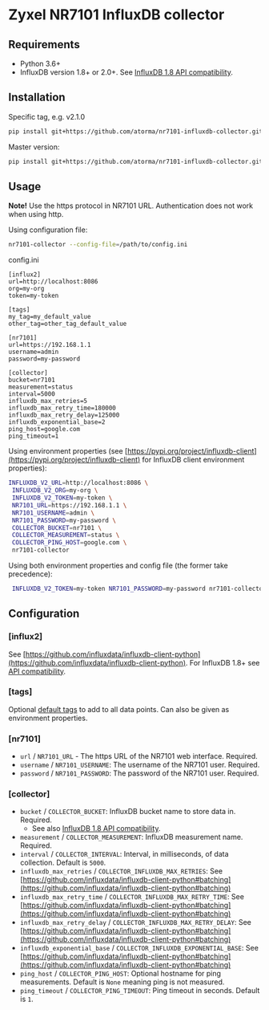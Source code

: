 # Zyxel NR7101 InfluxDB collector

## Requirements

* Python 3.6+
* InfluxDB version 1.8+ or 2.0+. See [InfluxDB 1.8 API compatibility](https://github.com/influxdata/influxdb-client-python#influxdb-18-api-compatibility).

## Installation

Specific tag, e.g. v2.1.0

```sh
pip install git+https://github.com/atorma/nr7101-influxdb-collector.git@v2.1.0
```

Master version:

```sh
pip install git+https://github.com/atorma/nr7101-influxdb-collector.git
```

## Usage

**Note!** Use the https protocol in NR7101 URL. Authentication does not work when using http.

Using configuration file:

```sh
nr7101-collector --config-file=/path/to/config.ini
```

config.ini
```
[influx2]
url=http://localhost:8086
org=my-org
token=my-token

[tags]
my_tag=my_default_value
other_tag=other_tag_default_value

[nr7101]
url=https://192.168.1.1
username=admin
password=my-password

[collector]
bucket=nr7101
measurement=status
interval=5000
influxdb_max_retries=5
influxdb_max_retry_time=180000
influxdb_max_retry_delay=125000
influxdb_exponential_base=2
ping_host=google.com
ping_timeout=1
```

Using environment properties (see [https://pypi.org/project/influxdb-client](https://pypi.org/project/influxdb-client) 
for InfluxDB client environment properties):

```sh
INFLUXDB_V2_URL=http://localhost:8086 \
 INFLUXDB_V2_ORG=my-org \
 INFLUXDB_V2_TOKEN=my-token \
 NR7101_URL=https://192.168.1.1 \
 NR7101_USERNAME=admin \
 NR7101_PASSWORD=my-password \
 COLLECTOR_BUCKET=nr7101 \
 COLLECTOR_MEASUREMENT=status \
 COLLECTOR_PING_HOST=google.com \
 nr7101-collector
```

Using both environment properties and config file (the former take precedence):

```sh
 INFLUXDB_V2_TOKEN=my-token NR7101_PASSWORD=my-password nr7101-collector --config-file=/path/to/config.ini
```

## Configuration 

### [influx2]

See [https://github.com/influxdata/influxdb-client-python](https://github.com/influxdata/influxdb-client-python).
For InfluxDB 1.8+ see [API compatibility](https://github.com/influxdata/influxdb-client-python#influxdb-18-api-compatibility).

### [tags]

Optional [default tags](https://github.com/influxdata/influxdb-client-python#default-tags) to add to all data points. Can also be given as environment properties.

### [nr7101]

* `url` / `NR7101_URL` - The https URL of the NR7101 web interface. Required.
* `username` / `NR7101_USERNAME`: The username of the NR7101 user. Required.
* `password` / `NR7101_PASSWORD`: The password of the NR7101 user. Required.

### [collector]

* `bucket` / `COLLECTOR_BUCKET`: InfluxDB bucket name to store data in. Required.
  * See also [InfluxDB 1.8 API compatibility](https://github.com/influxdata/influxdb-client-python#influxdb-18-api-compatibility).
* `measurement` / `COLLECTOR_MEASUREMENT`: InfluxDB measurement name. Required.
* `interval` / `COLLECTOR_INTERVAL`: Interval, in milliseconds, of data collection. Default is `5000`.
* `influxdb_max_retries` / `COLLECTOR_INFLUXDB_MAX_RETRIES`: See [https://github.com/influxdata/influxdb-client-python#batching](https://github.com/influxdata/influxdb-client-python#batching)
* `influxdb_max_retry_time` / `COLLECTOR_INFLUXDB_MAX_RETRY_TIME`: See [https://github.com/influxdata/influxdb-client-python#batching](https://github.com/influxdata/influxdb-client-python#batching)  
* `influxdb_max_retry_delay` / `COLLECTOR_INFLUXDB_MAX_RETRY_DELAY`: See [https://github.com/influxdata/influxdb-client-python#batching](https://github.com/influxdata/influxdb-client-python#batching)
* `influxdb_exponential_base` / `COLLECTOR_INFLUXDB_EXPONENTIAL_BASE`: See [https://github.com/influxdata/influxdb-client-python#batching](https://github.com/influxdata/influxdb-client-python#batching)
* `ping_host` / `COLLECTOR_PING_HOST`: Optional hostname for ping measurements. Default is `None` meaning ping is not measured.
* `ping_timeout` / `COLLECTOR_PING_TIMEOUT`: Ping timeout in seconds. Default is `1`. 